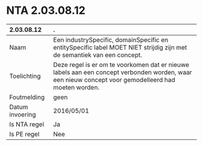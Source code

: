 # NTA 2.03.08.12

 2.03.08.12 | . 
 :--- | :--- 
 Naam | Een industrySpecific, domainSpecific en entitySpecific label MOET NIET strijdig zijn met de semantiek van een concept. 
 Toelichting | Deze regel is er om te voorkomen dat er nieuwe labels aan een concept verbonden worden, waar een nieuw concept voor gemodelleerd had moeten worden. 
 Foutmelding | geen 
 Datum invoering | 2016/05/01 
 Is NTA regel | Ja 
 Is PE regel | Nee 
